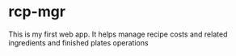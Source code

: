 # rcp-mgr
This is my first web app.  It helps manage recipe costs and related ingredients and finished plates operations

